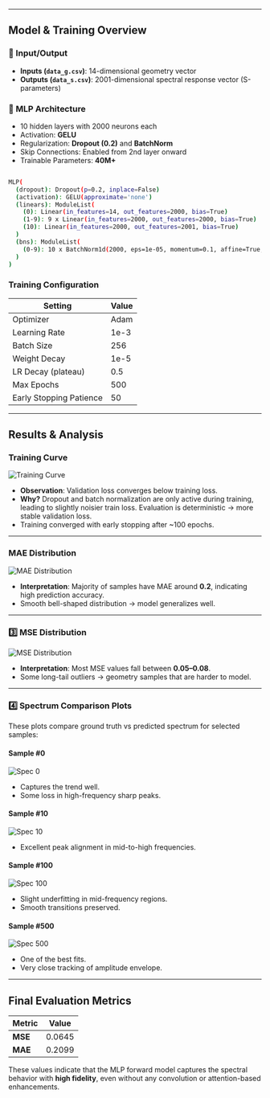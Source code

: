
---

## Model & Training Overview

### 🔧 Input/Output
- **Inputs (`data_g.csv`)**: 14-dimensional geometry vector
- **Outputs (`data_s.csv`)**: 2001-dimensional spectral response vector (S-parameters)

### 🧠 MLP Architecture
- 10 hidden layers with 2000 neurons each
- Activation: **GELU**
- Regularization: **Dropout (0.2)** and **BatchNorm**
- Skip Connections: Enabled from 2nd layer onward
- Trainable Parameters: **40M+**



```bash

MLP(
  (dropout): Dropout(p=0.2, inplace=False)
  (activation): GELU(approximate='none')
  (linears): ModuleList(
    (0): Linear(in_features=14, out_features=2000, bias=True)
    (1-9): 9 x Linear(in_features=2000, out_features=2000, bias=True)
    (10): Linear(in_features=2000, out_features=2001, bias=True)
  )
  (bns): ModuleList(
    (0-9): 10 x BatchNorm1d(2000, eps=1e-05, momentum=0.1, affine=True, track_running_stats=True)
  )
)


```

### Training Configuration
| Setting              | Value         |
|---------------------|---------------|
| Optimizer           | Adam          |
| Learning Rate       | 1e-3          |
| Batch Size          | 256           |
| Weight Decay        | 1e-5          |
| LR Decay (plateau)  | 0.5           |
| Max Epochs          | 500           |
| Early Stopping Patience | 50       |

---

## Results & Analysis

### Training Curve

![Training Curve](plots/training_curve.png)

- **Observation**: Validation loss converges below training loss.
- **Why?** Dropout and batch normalization are only active during training, leading to slightly noisier train loss. Evaluation is deterministic → more stable validation loss.
- Training converged with early stopping after ~100 epochs.

---

### MAE Distribution

![MAE Distribution](plots/mae_distribution.png)

- **Interpretation**: Majority of samples have MAE around **0.2**, indicating high prediction accuracy.
- Smooth bell-shaped distribution → model generalizes well.

---

### 3️⃣ MSE Distribution

![MSE Distribution](plots/mse_distribution.png)

- **Interpretation**: Most MSE values fall between **0.05–0.08**.
- Some long-tail outliers → geometry samples that are harder to model.

---

### 4️⃣ Spectrum Comparison Plots

These plots compare ground truth vs predicted spectrum for selected samples:

#### Sample #0

![Spec 0](plots/spectrum_comparison_0.png)
- Captures the trend well.
- Some loss in high-frequency sharp peaks.

#### Sample #10

![Spec 10](plots/spectrum_comparison_10.png)
- Excellent peak alignment in mid-to-high frequencies.

#### Sample #100

![Spec 100](plots/spectrum_comparison_100.png)
- Slight underfitting in mid-frequency regions.
- Smooth transitions preserved.

#### Sample #500

![Spec 500](plots/spectrum_comparison_500.png)
- One of the best fits.
- Very close tracking of amplitude envelope.

---

## Final Evaluation Metrics

| Metric | Value   |
|--------|---------|
| **MSE** | 0.0645 |
| **MAE** | 0.2099 |

These values indicate that the MLP forward model captures the spectral behavior with **high fidelity**, even without any convolution or attention-based enhancements.

